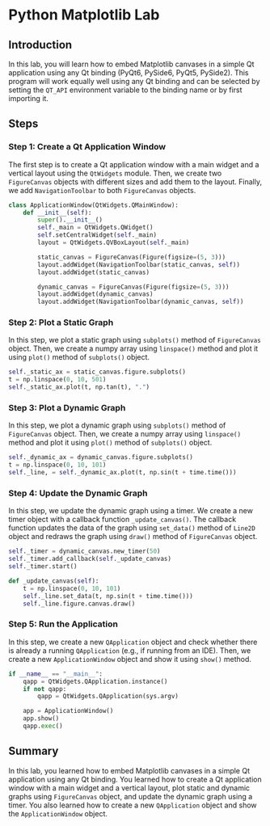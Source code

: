 # Python Matplotlib Lab

## Introduction

In this lab, you will learn how to embed Matplotlib canvases in a simple Qt application using any Qt binding (PyQt6, PySide6, PyQt5, PySide2). This program will work equally well using any Qt binding and can be selected by setting the `QT_API` environment variable to the binding name or by first importing it.

## Steps

### Step 1: Create a Qt Application Window

The first step is to create a Qt application window with a main widget and a vertical layout using the `QtWidgets` module. Then, we create two `FigureCanvas` objects with different sizes and add them to the layout. Finally, we add `NavigationToolbar` to both `FigureCanvas` objects.

```python
class ApplicationWindow(QtWidgets.QMainWindow):
    def __init__(self):
        super().__init__()
        self._main = QtWidgets.QWidget()
        self.setCentralWidget(self._main)
        layout = QtWidgets.QVBoxLayout(self._main)

        static_canvas = FigureCanvas(Figure(figsize=(5, 3)))
        layout.addWidget(NavigationToolbar(static_canvas, self))
        layout.addWidget(static_canvas)

        dynamic_canvas = FigureCanvas(Figure(figsize=(5, 3)))
        layout.addWidget(dynamic_canvas)
        layout.addWidget(NavigationToolbar(dynamic_canvas, self))
```

### Step 2: Plot a Static Graph

In this step, we plot a static graph using `subplots()` method of `FigureCanvas` object. Then, we create a numpy array using `linspace()` method and plot it using `plot()` method of `subplots()` object.

```python
self._static_ax = static_canvas.figure.subplots()
t = np.linspace(0, 10, 501)
self._static_ax.plot(t, np.tan(t), ".")
```

### Step 3: Plot a Dynamic Graph

In this step, we plot a dynamic graph using `subplots()` method of `FigureCanvas` object. Then, we create a numpy array using `linspace()` method and plot it using `plot()` method of `subplots()` object.

```python
self._dynamic_ax = dynamic_canvas.figure.subplots()
t = np.linspace(0, 10, 101)
self._line, = self._dynamic_ax.plot(t, np.sin(t + time.time()))
```

### Step 4: Update the Dynamic Graph

In this step, we update the dynamic graph using a timer. We create a new timer object with a callback function `_update_canvas()`. The callback function updates the data of the graph using `set_data()` method of `Line2D` object and redraws the graph using `draw()` method of `FigureCanvas` object.

```python
self._timer = dynamic_canvas.new_timer(50)
self._timer.add_callback(self._update_canvas)
self._timer.start()

def _update_canvas(self):
    t = np.linspace(0, 10, 101)
    self._line.set_data(t, np.sin(t + time.time()))
    self._line.figure.canvas.draw()
```

### Step 5: Run the Application

In this step, we create a new `QApplication` object and check whether there is already a running `QApplication` (e.g., if running from an IDE). Then, we create a new `ApplicationWindow` object and show it using `show()` method.

```python
if __name__ == "__main__":
    qapp = QtWidgets.QApplication.instance()
    if not qapp:
        qapp = QtWidgets.QApplication(sys.argv)

    app = ApplicationWindow()
    app.show()
    qapp.exec()
```

## Summary

In this lab, you learned how to embed Matplotlib canvases in a simple Qt application using any Qt binding. You learned how to create a Qt application window with a main widget and a vertical layout, plot static and dynamic graphs using `FigureCanvas` object, and update the dynamic graph using a timer. You also learned how to create a new `QApplication` object and show the `ApplicationWindow` object.

